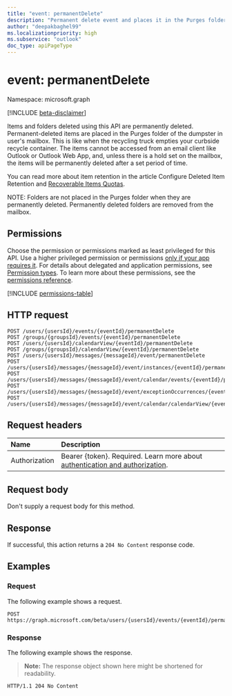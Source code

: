 ```yaml
---
title: "event: permanentDelete"
description: "Permanent delete event and places it in the Purges folder of the dumpster in user's mailbox"
author: "deepakbaghel99"
ms.localizationpriority: high
ms.subservice: "outlook"
doc_type: apiPageType
---
```


# event: permanentDelete

Namespace: microsoft.graph

[!INCLUDE [beta-disclaimer](../../includes/beta-disclaimer.md)]

Items and folders deleted using this API are permanently deleted. 
Permanent-deleted items are placed in the Purges folder of the dumpster in user's mailbox. This is like when the recycling truck empties your curbside recycle container. The items cannot be accessed from an email client like Outlook or Outlook Web App, and, unless there is a hold set on the mailbox, the items will be permanently deleted after a set period of time.

You can read more about item retention in the article Configure Deleted Item Retention and [Recoverable Items Quotas](https://technet.microsoft.com/library/ee364752%28v=exchg.150%29.aspx).

NOTE: Folders are not placed in the Purges folder when they are permanently deleted. Permanently deleted folders are removed from the mailbox.

## Permissions

Choose the permission or permissions marked as least privileged for this API. Use a higher privileged permission or permissions [only if your app requires it](/graph/permissions-overview#best-practices-for-using-microsoft-graph-permissions). For details about delegated and application permissions, see [Permission types](/graph/permissions-overview#permission-types). To learn more about these permissions, see the [permissions reference](/graph/permissions-reference).

<!-- {
  "blockType": "permissions",
  "name": "event-permanentdelete-permissions"
}
-->
[!INCLUDE [permissions-table](../includes/permissions/event-permanentdelete-permissions.md)]

## HTTP request

<!-- {
  "blockType": "ignored"
}
-->
``` http
POST /users/{usersId}/events/{eventId}/permanentDelete
POST /groups/{groupsId}/events/{eventId}/permanentDelete
POST /users/{usersId}/calendarView/{eventId}/permanentDelete
POST /groups/{groupsId}/calendarView/{eventId}/permanentDelete
POST /users/{usersId}/messages/{messageId}/event/permanentDelete
POST /users/{usersId}/messages/{messageId}/event/instances/{eventId}/permanentDelete
POST /users/{usersId}/messages/{messageId}/event/calendar/events/{eventId}/permanentDelete
POST /users/{usersId}/messages/{messageId}/event/exceptionOccurrences/{eventId}/permanentDelete
POST /users/{usersId}/messages/{messageId}/event/calendar/calendarView/{eventId}/permanentDelete
```

## Request headers

|Name|Description|
|:---|:---|
|Authorization|Bearer {token}. Required. Learn more about [authentication and authorization](/graph/auth/auth-concepts).|

## Request body

Don't supply a request body for this method.

## Response

If successful, this action returns a `204 No Content` response code.

## Examples

### Request

The following example shows a request.
<!-- {
  "blockType": "request",
  "name": "eventthis.permanentdelete"
}
-->
``` http
POST https://graph.microsoft.com/beta/users/{usersId}/events/{eventId}/permanentDelete
```


### Response

The following example shows the response.
>**Note:** The response object shown here might be shortened for readability.
<!-- {
  "blockType": "response",
  "truncated": true
}
-->
``` http
HTTP/1.1 204 No Content
```

